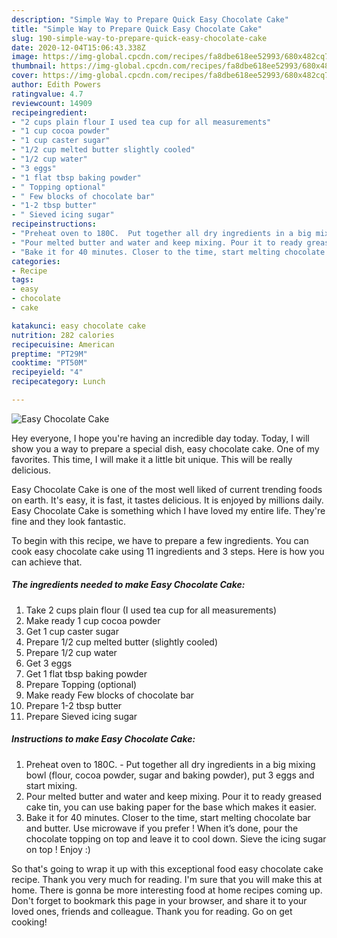 ```yaml
---
description: "Simple Way to Prepare Quick Easy Chocolate Cake"
title: "Simple Way to Prepare Quick Easy Chocolate Cake"
slug: 190-simple-way-to-prepare-quick-easy-chocolate-cake
date: 2020-12-04T15:06:43.338Z
image: https://img-global.cpcdn.com/recipes/fa8dbe618ee52993/680x482cq70/easy-chocolate-cake-recipe-main-photo.jpg
thumbnail: https://img-global.cpcdn.com/recipes/fa8dbe618ee52993/680x482cq70/easy-chocolate-cake-recipe-main-photo.jpg
cover: https://img-global.cpcdn.com/recipes/fa8dbe618ee52993/680x482cq70/easy-chocolate-cake-recipe-main-photo.jpg
author: Edith Powers
ratingvalue: 4.7
reviewcount: 14909
recipeingredient:
- "2 cups plain flour I used tea cup for all measurements"
- "1 cup cocoa powder"
- "1 cup caster sugar"
- "1/2 cup melted butter slightly cooled"
- "1/2 cup water"
- "3 eggs"
- "1 flat tbsp baking powder"
- " Topping optional"
- " Few blocks of chocolate bar"
- "1-2 tbsp butter"
- " Sieved icing sugar"
recipeinstructions:
- "Preheat oven to 180C.  Put together all dry ingredients in a big mixing bowl (flour, cocoa powder, sugar and baking powder), put 3 eggs and start mixing."
- "Pour melted butter and water and keep mixing. Pour it to ready greased cake tin, you can use baking paper for the base which makes it easier."
- "Bake it for 40 minutes. Closer to the time, start melting chocolate bar and butter. Use microwave if you prefer ! When it’s done, pour the chocolate topping on top and leave it to cool down. Sieve the icing sugar on top ! Enjoy :)"
categories:
- Recipe
tags:
- easy
- chocolate
- cake

katakunci: easy chocolate cake 
nutrition: 282 calories
recipecuisine: American
preptime: "PT29M"
cooktime: "PT50M"
recipeyield: "4"
recipecategory: Lunch

---
```



![Easy Chocolate Cake](https://img-global.cpcdn.com/recipes/fa8dbe618ee52993/680x482cq70/easy-chocolate-cake-recipe-main-photo.jpg)

Hey everyone, I hope you're having an incredible day today. Today, I will show you a way to prepare a special dish, easy chocolate cake. One of my favorites. This time, I will make it a little bit unique. This will be really delicious.

Easy Chocolate Cake is one of the most well liked of current trending foods on earth. It's easy, it is fast, it tastes delicious. It is enjoyed by millions daily. Easy Chocolate Cake is something which I have loved my entire life. They're fine and they look fantastic.




To begin with this recipe, we have to prepare a few ingredients. You can cook easy chocolate cake using 11 ingredients and 3 steps. Here is how you can achieve that.

<!--inarticleads1-->

##### The ingredients needed to make Easy Chocolate Cake:

1. Take 2 cups plain flour (I used tea cup for all measurements)
1. Make ready 1 cup cocoa powder
1. Get 1 cup caster sugar
1. Prepare 1/2 cup melted butter (slightly cooled)
1. Prepare 1/2 cup water
1. Get 3 eggs
1. Get 1 flat tbsp baking powder
1. Prepare  Topping (optional)
1. Make ready  Few blocks of chocolate bar
1. Prepare 1-2 tbsp butter
1. Prepare  Sieved icing sugar




<!--inarticleads2-->

##### Instructions to make Easy Chocolate Cake:

1. Preheat oven to 180C.  - Put together all dry ingredients in a big mixing bowl (flour, cocoa powder, sugar and baking powder), put 3 eggs and start mixing.
1. Pour melted butter and water and keep mixing. Pour it to ready greased cake tin, you can use baking paper for the base which makes it easier.
1. Bake it for 40 minutes. Closer to the time, start melting chocolate bar and butter. Use microwave if you prefer ! When it’s done, pour the chocolate topping on top and leave it to cool down. Sieve the icing sugar on top ! Enjoy :)




So that's going to wrap it up with this exceptional food easy chocolate cake recipe. Thank you very much for reading. I'm sure that you will make this at home. There is gonna be more interesting food at home recipes coming up. Don't forget to bookmark this page in your browser, and share it to your loved ones, friends and colleague. Thank you for reading. Go on get cooking!
